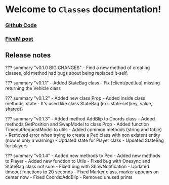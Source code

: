 # Welcome to `Classes` documentation!

### [Github Code](https://github.com/pitermcflebor/fivem-classes-lua)

### [FiveM post](https://forum.cfx.re/t/release-wip-lua-classes-for-everyone/1663296)

## Release notes

??? summary "v0.1.0 BIG CHANGES"
	- Find a new method of creating classes, old method had bugs about being replaced it-self.

??? summary "v0.1.1"
	- Added StateBag class
	- Fix [client/ped.lua] missing returning the Vehicle class

??? summary "v0.1.2"
	- Added new class Prop
	- Added inside class methods .state
		- It's used like class StateBag (ex: .state:set(key, value, shared))

??? summary "v0.1.3"
	- Added method AddBlip to Coords class
	- Added methods GetPosition and SwapModel to class Prop
	- Added function TimeoutRequestModel to utils
	- Added common methods (string and table)
	- Removed error when trying to create a Ped class with non existent entity (now is only a warning)
	- Updated state for Player class
	- Updated StateBag for players

??? summary "v0.1.4"
	- Added new methods to Ped
	- Added new methods to Player
	- Added new function to Utils
	- Fixed bug with Onesync and StateBag class not sure
	- Fixed bug with ShowNotification
	- Updated timeout functions to 20 seconds
	- Fixed Marker class, marker appears on center now
	- Fixed Coords:AddBlip
	- Removed unused prints
